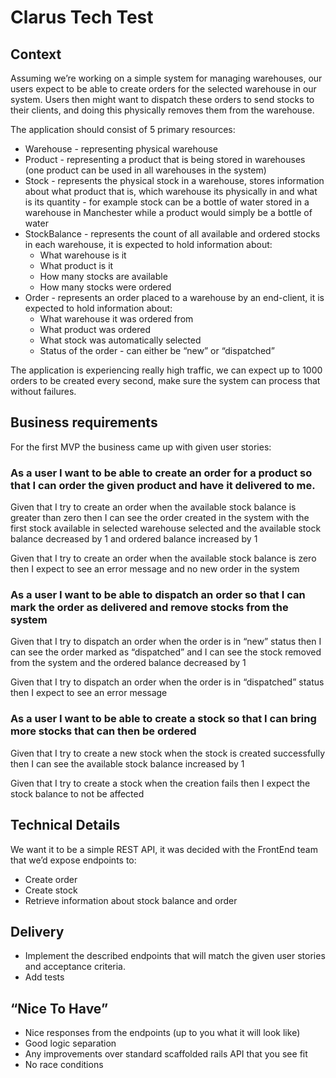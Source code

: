 # Clarus Tech Test
## Context
Assuming we’re working on a simple system for managing warehouses, our users expect to be able to create orders for the selected warehouse in our system.
Users then might want to dispatch these orders to send stocks to their clients, and doing this physically removes them from the warehouse.

The application should consist of 5 primary resources:


* Warehouse - representing physical warehouse
* Product - representing a product that is being stored in warehouses (one product can be used in all warehouses in the system)
* Stock - represents the physical stock in a warehouse, stores information about what product that is, which warehouse its physically in and what is its quantity - for example stock can be a bottle of water stored in a warehouse in Manchester while a product would simply be a bottle of water
* StockBalance - represents the count of all available and ordered stocks in each warehouse, it is expected to hold information about:
  * What warehouse is it
  * What product is it
  * How many stocks are available
  * How many stocks were ordered
* Order - represents an order placed to a warehouse by an end-client, it is expected to hold information about:
  * What warehouse it was ordered from
  * What product was ordered
  * What stock was automatically selected
  * Status of the order - can either be “new” or “dispatched”

The application is experiencing really high traffic, we can expect up to 1000 orders to be created every second, make sure the system can process that without failures.

## Business requirements
For the first MVP the business came up with given user stories:

### As a user I want to be able to create an order for a product so that I can order the given product and have it delivered to me.

Given that I try to create an order when the available stock balance is greater than zero then I can see the order created in the system with the first stock available in selected warehouse selected and the available stock balance decreased by 1 and ordered balance increased by 1

Given that I try to create an order when the available stock balance is zero then I expect to see an error message and no new order in the system


### As a user I want to be able to dispatch an order so that I can mark the order as delivered and remove stocks from the system

Given that I try to dispatch an order when the order is in “new” status then I can see the order marked as “dispatched” and I can see the stock removed from the system and the ordered balance decreased by 1

Given that I try to dispatch an order when the order is in “dispatched” status then I expect to see an error message

### As a user I want to be able to create a stock so that I can bring more stocks that can then be ordered

Given that I try to create a new stock when the stock is created successfully then I can see the available stock balance increased by 1

Given that I try to create a stock when the creation fails then I expect the stock balance to not be affected

## Technical Details
We want it to be a simple REST API, it was decided with the FrontEnd team that we’d expose endpoints to:
* Create order
* Create stock
* Retrieve information about stock balance and order


## Delivery
* Implement the described endpoints that will match the given user stories and acceptance criteria.
* Add tests

## “Nice To Have”
* Nice responses from the endpoints (up to you what it will look like)
* Good logic separation
* Any improvements over standard scaffolded rails API that you see fit
* No race conditions
